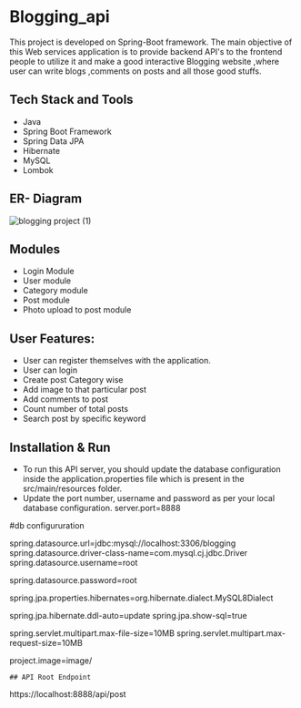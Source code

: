 # Blogging_api

This project is developed on  Spring-Boot framework. The main objective of this Web services application is to provide backend API's to the frontend people to utilize it and make a good interactive Blogging website ,where user can write blogs ,comments on posts and all those good stuffs.


## Tech Stack and Tools
- Java
- Spring Boot Framework
- Spring Data JPA
- Hibernate
- MySQL
- Lombok

## ER- Diagram



![blogging project (1)](https://user-images.githubusercontent.com/105920390/223695653-f52ad23f-4133-4c5f-a713-69b7af87df12.jpg)

## Modules
- Login Module
- User module
- Category module
- Post module
- Photo upload to post module


## User Features:
 - User can register themselves with the application.
 - User can login 
 - Create post Category wise
 - Add image to that particular post
 - Add comments to post
 - Count number of total posts
 - Search post by specific keyword
  
## Installation & Run
- To run this API server, you should update the database configuration inside the application.properties file which is present in the src/main/resources folder.
- Update the port number, username and password as per your local database configuration.
server.port=8888

#db configururation

spring.datasource.url=jdbc:mysql://localhost:3306/blogging
spring.datasource.driver-class-name=com.mysql.cj.jdbc.Driver
spring.datasource.username=root

spring.datasource.password=root

spring.jpa.properties.hibernates=org.hibernate.dialect.MySQL8Dialect



spring.jpa.hibernate.ddl-auto=update
spring.jpa.show-sql=true

spring.servlet.multipart.max-file-size=10MB
spring.servlet.multipart.max-request-size=10MB

project.image=image/
```
## API Root Endpoint
```
https://localhost:8888/api/post
```



